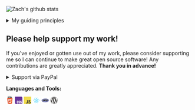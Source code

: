 ![Zach's github stats](https://github-readme-stats.vercel.app/api?username=zkm&show_icons=true&theme=tokyonight)

<details>
  <summary>My guiding principles</summary>
  
  - Open is good.
  - Dependencies are bad.
  - Help others help themselves!
</details>

## Please help support my work!

If you've enjoyed or gotten use out of my work, please consider supporting me so I can continue to make great open source software! Any contributions are greatly appreciated. **Thank you in advance!**

<details>

  <summary>Support via PayPal</summary>
  <a href="https://www.paypal.com/paypalme/zachschneider" target="_blank"><img src="https://raw.githubusercontent.com/zkm/zkm/master/assets/support-via-paypal.png" alt="Support via PayPal @zachschneider" width="250" height="301" /></a>
</details>

**Languages and Tools:**  

<p>
  <img height="20" src="https://raw.githubusercontent.com/github/explore/80688e429a7d4ef2fca1e82350fe8e3517d3494d/topics/html/html.png">
  <img height="20" src="https://raw.githubusercontent.com/github/explore/80688e429a7d4ef2fca1e82350fe8e3517d3494d/topics/css/css.png">
  <img height="20" src="https://raw.githubusercontent.com/github/explore/80688e429a7d4ef2fca1e82350fe8e3517d3494d/topics/javascript/javascript.png">
  <img height="20" src="https://raw.githubusercontent.com/github/explore/80688e429a7d4ef2fca1e82350fe8e3517d3494d/topics/react/react.png">
  <img height="20" src="https://raw.githubusercontent.com/github/explore/80688e429a7d4ef2fca1e82350fe8e3517d3494d/topics/php/php.png">
  <img height="20" src="https://raw.githubusercontent.com/github/explore/80688e429a7d4ef2fca1e82350fe8e3517d3494d/topics/wordpress/wordpress.png">
</p>
